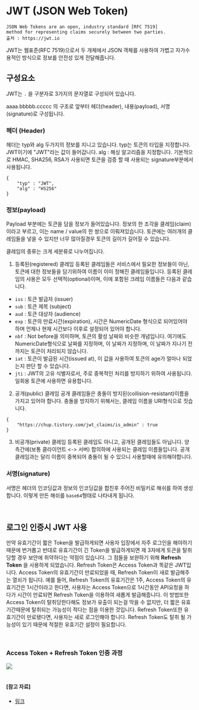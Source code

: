 # JWT (JSON Web Token)
```
JSON Web Tokens are an open, industry standard [RFC 7519]
method for representing claims securely between two parties.
출처 : https://jwt.io
```
JWT는 웹표준(RFC 7519)으로서 두 개체에서 JSON 객체를 사용하여 가볍고 자가수용적인 방식으로 정보를 안전성 있게 전달해줍니다.

## 구성요소
JWT는 `.` 을 구분자로 3가지의 문자열로 구성되어 있습니다.

aaaa.bbbbb.ccccc 의 구조로 앞부터 헤더(header), 내용(payload), 서명(signature)로 구성됩니다.

### 헤더 (Header)
헤더는 typ와 alg 두가지의 정보를 지니고 있습니다.
typ는 토큰의 타입을 지정합니다. JWT이기에 "JWT"라는 값이 들어갑니다.
alg : 해싱 알고리즘을 지정합니다. 기본적으로 HMAC, SHA256, RSA가 사용되면 토큰을 검증 할 때 사용되는 signature부분에서 사용됩니다.
```
{
	"typ" : "JWT",
	"alg" : "HS256"
}
```

### 정보(payload)
Payload 부분에는 토큰을 담을 정보가 들어있습니다. 정보의 한 조각을 클레임(claim)이라고 부르고, 이는 name / value의 한 쌍으로 이뤄져있습니다. 토큰에는 여러개의 클레임들을 넣을 수 있지만 너무 많아질경우 토큰의 길이가 길어질 수 있습니다.

클레임의 종류는 크게 세분류로 나누어집니다.
1. 등록된(registered) 클레임
등록된 클레임들은 서비스에서 필요한 정보들이 아닌, 토큰에 대한 정보들을 담기위하여 이름이 이미 정해진 클레임들입니다. 등록된 클레임의 사용은 모두 선택적(optional)이며, 이에 포함된 크레임 이름들은 다음과 같습니다.
- `iss` : 토큰 발급자 (issuer)
- `sub` : 토큰 제목 (subject)
- `aud` : 토큰 대상자 (audience)
- `exp` : 토큰의 만료시간(expiration), 시간은 NumericDate 형식으로 되어있어야 하며 언제나 현재 시간보다 이후로 설정되어 있어야 합니다.
- `nbf` : Not before을 의미하며, 토큰의 활성 날짜와 비슷한 개념입니다. 여기에도 NumericDate형식으로 날짜를 지정하며, 이 날짜가 지정하며, 이 날짜가 지나기 전까지는 토큰이 처리되지 않습니다.
- `iat` : 토큰이 발급된 시간(issued at), 이 값을 사용하여 토큰의 age가 얼마나 되었는지 판단 할 수 있습니다.
- `jti` : JWT의 고유 식별자로서, 주로 중복적인 처리를 방지하기 위하여 사용됩니다. 일회용 토큰에 사용하면 유용합니다.

2. 공개(public) 클레임
공개 클레임들은 충돌이 방지된(collision-resistant)이름을 가지고 있어야 합니다. 충돌을 방지하기 위해서는, 클레임 이름을 URI형식으로 짓습니다.
```
{
	"https://chup.tistory.com/jwt_claims/is_admin" : true
}
```
3. 비공개(private) 클레임
등록된 클레임도 아니고, 공개된 클레임들도 아닙니다. 양 측간에(보통 클라이언트 <-> 서버) 합의하에 사용되는 클레임 이름들입니다. 공개 클레임과는 달리 이름이 중복되어 충돌이 될 수 있으니 사용할때에 유의해야합니다.

### 서명(signature)
서명은 헤더의 인코딩값과 정보의 인코딩값을 합친후 주어진 비밀키로 해쉬를 하여 생성합니다.
이렇게 만든 해쉬를 `base64`형태로 나타내게 됩니다.

<br>

## 로그인 인증시 JWT 사용
만약 유효기간이 짧은 Token을 발급하게되면 사용자 입장에서 자주 로그인을 해야하기 때문에 번거롭고 반대로 유효기간이 긴 Token을 발급하게되면 제 3자에게 토큰을 탈취당할 경우 보안에 취약하다는 약점이 있습니다.
그 점들을 보완하기 위해 **Refresh Token** 을 사용하게 되었습니다.
Refresh Token은 Access Token과 똑같은 JWT입니다. Access Token의 유효기간이 만료되었을 때, Refresh Token이 새로 발급해주는 열쇠가 됩니다.
예를 들어, Refresh Token의 유효기간은 1주, Access Token의 유효기간은 1시간이라고 한다면, 사용자는 Access Token으로 1시간동안 API요청을 하다가 시간이 만료되면 Refresh Token을 이용하여 새롭게 발급해줍니다.
이 방법또한 Access Token이 탈취당한다해도 정보가 유출이 되는걸 막을 수 없지만, 더 짧은 유효기간때문에 탈취되는 가능성이 적다는 점을 이용한 것입니다.
Refresh Token또한 유효기간이 만료됐다면, 사용자는 새로 로그인해야 합니다. Refresh Token도 탈취 될 가능성이 있기 때문에 적절한 유효기간 설정이 필요합니다.

<br>

### Access Token + Refresh Token 인증 과정
<img src="https://static.packt-cdn.com/products/9781784395407/graphics/B03653_08_02.jpg">

<br>

<br>

#### [참고 자료]

- [링크](https://subscription.packtpub.com/book/application_development/9781784395407/8/ch08lvl1sec51/reference-pages)
